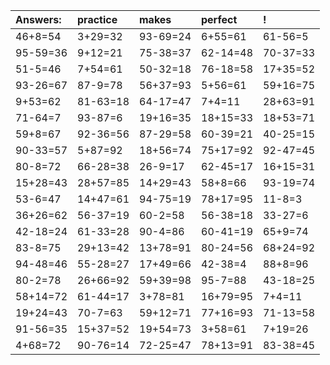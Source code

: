 | Answers: | practice | makes | perfect | ! |
| :--- | :--- | :--- | :--- | :--- |
| 46+8=54 | 3+29=32 | 93-69=24 | 6+55=61 | 61-56=5 | 
| 95-59=36 | 9+12=21 | 75-38=37 | 62-14=48 | 70-37=33 | 
| 51-5=46 | 7+54=61 | 50-32=18 | 76-18=58 | 17+35=52 | 
| 93-26=67 | 87-9=78 | 56+37=93 | 5+56=61 | 59+16=75 | 
| 9+53=62 | 81-63=18 | 64-17=47 | 7+4=11 | 28+63=91 | 
| 71-64=7 | 93-87=6 | 19+16=35 | 18+15=33 | 18+53=71 | 
| 59+8=67 | 92-36=56 | 87-29=58 | 60-39=21 | 40-25=15 | 
| 90-33=57 | 5+87=92 | 18+56=74 | 75+17=92 | 92-47=45 | 
| 80-8=72 | 66-28=38 | 26-9=17 | 62-45=17 | 16+15=31 | 
| 15+28=43 | 28+57=85 | 14+29=43 | 58+8=66 | 93-19=74 | 
| 53-6=47 | 14+47=61 | 94-75=19 | 78+17=95 | 11-8=3 | 
| 36+26=62 | 56-37=19 | 60-2=58 | 56-38=18 | 33-27=6 | 
| 42-18=24 | 61-33=28 | 90-4=86 | 60-41=19 | 65+9=74 | 
| 83-8=75 | 29+13=42 | 13+78=91 | 80-24=56 | 68+24=92 | 
| 94-48=46 | 55-28=27 | 17+49=66 | 42-38=4 | 88+8=96 | 
| 80-2=78 | 26+66=92 | 59+39=98 | 95-7=88 | 43-18=25 | 
| 58+14=72 | 61-44=17 | 3+78=81 | 16+79=95 | 7+4=11 | 
| 19+24=43 | 70-7=63 | 59+12=71 | 77+16=93 | 71-13=58 | 
| 91-56=35 | 15+37=52 | 19+54=73 | 3+58=61 | 7+19=26 | 
| 4+68=72 | 90-76=14 | 72-25=47 | 78+13=91 | 83-38=45 | 
